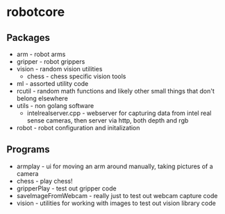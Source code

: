 # robotcore

## Packages

* arm - robot arms
* gripper - robot grippers
* vision - random vision utilities
  * chess - chess specific vision tools
* ml - assorted utility code
* rcutil - random math functions and likely other small things that don't belong elsewhere
* utils - non golang software
  * intelrealserver.cpp - webserver for capturing data from intel real sense cameras, then server via http, both depth and rgb
* robot - robot configuration and initalization

## Programs
* armplay - ui for moving an arm around manually, taking pictures of a camera
* chess - play chess!
* gripperPlay - test out gripper code
* saveImageFromWebcam - really just to test out webcam capture code
* vision - utilities for working with images to test out vision library code
